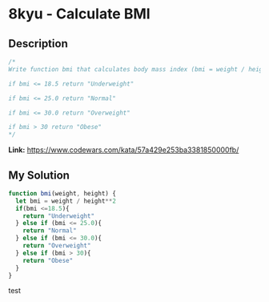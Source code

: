 # 8kyu - Calculate BMI

## Description
```js
/*
Write function bmi that calculates body mass index (bmi = weight / height2).

if bmi <= 18.5 return "Underweight"

if bmi <= 25.0 return "Normal"

if bmi <= 30.0 return "Overweight"

if bmi > 30 return "Obese"
*/
```

**Link:** https://www.codewars.com/kata/57a429e253ba3381850000fb/

## My Solution

```js
function bmi(weight, height) {
  let bmi = weight / height**2
  if(bmi <=18.5){
    return "Underweight"
  } else if (bmi <= 25.0){
    return "Normal"
  } else if (bmi <= 30.0){
    return "Overweight"
  } else if (bmi > 30){
    return "Obese"
  }
}
```

test